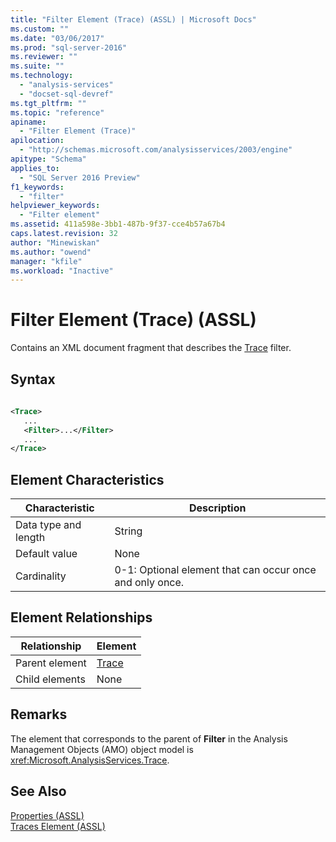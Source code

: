 ```yaml
---
title: "Filter Element (Trace) (ASSL) | Microsoft Docs"
ms.custom: ""
ms.date: "03/06/2017"
ms.prod: "sql-server-2016"
ms.reviewer: ""
ms.suite: ""
ms.technology: 
  - "analysis-services"
  - "docset-sql-devref"
ms.tgt_pltfrm: ""
ms.topic: "reference"
apiname: 
  - "Filter Element (Trace)"
apilocation: 
  - "http://schemas.microsoft.com/analysisservices/2003/engine"
apitype: "Schema"
applies_to: 
  - "SQL Server 2016 Preview"
f1_keywords: 
  - "filter"
helpviewer_keywords: 
  - "Filter element"
ms.assetid: 411a598e-3bb1-487b-9f37-cce4b57a67b4
caps.latest.revision: 32
author: "Minewiskan"
ms.author: "owend"
manager: "kfile"
ms.workload: "Inactive"
---
```

# Filter Element (Trace) (ASSL)
  Contains an XML document fragment that describes the [Trace](../../../analysis-services/scripting/objects/trace-element-assl.md) filter.  
  
## Syntax  
  
```xml  
  
<Trace>  
   ...  
   <Filter>...</Filter>  
   ...  
</Trace>  
```  
  
## Element Characteristics  
  
|Characteristic|Description|  
|--------------------|-----------------|  
|Data type and length|String|  
|Default value|None|  
|Cardinality|0-1: Optional element that can occur once and only once.|  
  
## Element Relationships  
  
|Relationship|Element|  
|------------------|-------------|  
|Parent element|[Trace](../../../analysis-services/scripting/objects/trace-element-assl.md)|  
|Child elements|None|  
  
## Remarks  
 The element that corresponds to the parent of **Filter** in the Analysis Management Objects (AMO) object model is <xref:Microsoft.AnalysisServices.Trace>.  
  
## See Also  
 [Properties &#40;ASSL&#41;](../../../analysis-services/scripting/properties/properties-assl.md)   
 [Traces Element &#40;ASSL&#41;](../../../analysis-services/scripting/collections/traces-element-assl.md)  
  
  
